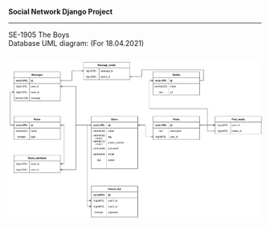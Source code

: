 **Social Network Django Project**
<hr>
SE-1905 The Boys<br>
Database UML diagram: (For 18.04.2021)<br>
<h2></h2>

![DatabaseUML](Social_network_django.png)
